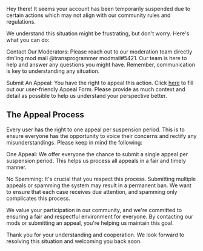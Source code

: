 Hey there! It seems your account has been temporarily suspended due to certain actions which may not align with our community rules and regulations.

We understand this situation might be frustrating, but don't worry. Here's what you can do:

Contact Our Moderators: Please reach out to our moderation team directly dm'ing mod mail @transprogrammer modmail#5421. Our team is here to help and answer any questions you might have. Remember, communication is key to understanding any situation.

Submit An Appeal: You have the right to appeal this action. Click [here](https://dyno.gg/form/869ea25f) to fill out our user-friendly Appeal Form. Please provide as much context and detail as possible to help us understand your perspective better.

## The Appeal Process
Every user has the right to one appeal per suspension period. This is to ensure everyone has the opportunity to voice their concerns and rectify any misunderstandings. Please keep in mind the following:

One Appeal: We offer everyone the chance to submit a single appeal per suspension period. This helps us process all appeals in a fair and timely manner.

No Spamming: It's crucial that you respect this process. Submitting multiple appeals or spamming the system may result in a permanent ban. We want to ensure that each case receives due attention, and spamming only complicates this process.

We value your participation in our community, and we're committed to ensuring a fair and respectful environment for everyone. By contacting our mods or submitting an appeal, you're helping us maintain this goal.

Thank you for your understanding and cooperation. We look forward to resolving this situation and welcoming you back soon.
